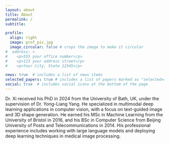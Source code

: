 ```yaml
---
layout: about
title: About
permalink: /
subtitle: 

profile:
  align: right
  image: prof_pic.jpg
  image_circular: false # crops the image to make it circular
#  address: >
#    <p>555 your office number</p>
#    <p>123 your address street</p>
#    <p>Your City, State 12345</p>

news: true  # includes a list of news items
selected_papers: true # includes a list of papers marked as "selected={true}"
social: true  # includes social icons at the bottom of the page
---
```


Dr. Xi received his PhD in 2024 from the University of Bath, UK, under the supervision of Dr. Yong-Liang Yang. He specialized in multimodal deep learning applications in computer vision, with a focus on text-guided image and 3D shape generation. He earned his MSc in Machine Learning from the University of Bristol in 2016, and his BSc in Computer Science from Beijing University of Posts and Telecommunications in 2014. His professional experience includes working with large language models and deploying deep learning techniques in medical image processing.